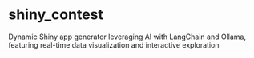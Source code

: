 # shiny_contest
Dynamic Shiny app generator leveraging AI with LangChain and Ollama, featuring real-time data visualization and interactive exploration
